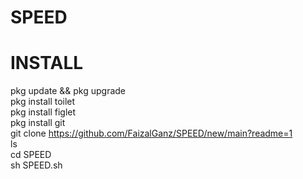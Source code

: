 # SPEED

# INSTALL
pkg update && pkg upgrade                       
pkg install toilet                           
pkg install figlet                                 
pkg install git                                 
git clone https://github.com/FaizalGanz/SPEED/new/main?readme=1                         
ls                           
cd SPEED                        
sh SPEED.sh                              
    
